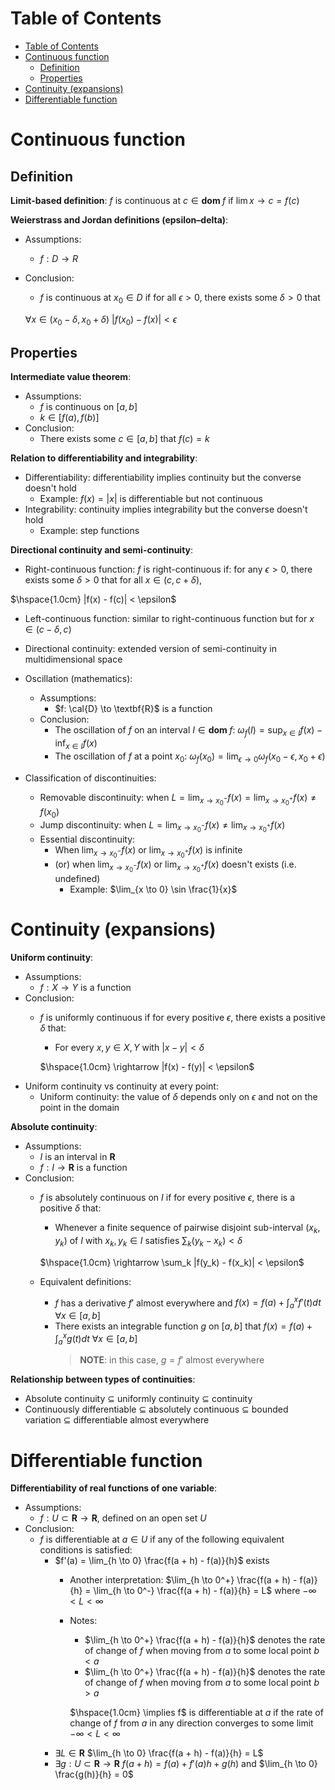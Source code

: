 <!-- TOC titleSize:1 tabSpaces:2 depthFrom:1 depthTo:6 withLinks:1 updateOnSave:1 orderedList:0 skip:0 title:1 charForUnorderedList:* -->
# Table of Contents
- [Table of Contents](#table-of-contents)
- [Continuous function](#continuous-function)
  - [Definition](#definition)
  - [Properties](#properties)
- [Continuity (expansions)](#continuity-expansions)
- [Differentiable function](#differentiable-function)
<!-- /TOC -->

# Continuous function
## Definition
**Limit-based definition**: $f$ is continuous at $c \in \textbf{dom } f$ if $\lim{x \to c} = f(c)$

**Weierstrass and Jordan definitions (epsilon–delta)**:
* Assumptions:
  * $f: D \to R$
* Conclusion:
  * $f$ is continuous at $x_0 \in D$ if for all $\epsilon > 0$, there exists some $\delta > 0$ that
  
  $\forall x \in (x_0 - \delta, x_0 + \delta)$ $|f(x_0) - f(x)| < \epsilon$

## Properties
**Intermediate value theorem**:
* Assumptions:
  * $f$ is continuous on $[a, b]$
  * $k \in [f(a), f(b)]$
* Conclusion:
  * There exists some $c \in [a, b]$ that $f(c) = k$

**Relation to differentiability and integrability**:
* Differentiability: differentiability implies continuity but the converse doesn't hold
  * Example: $f(x) = |x|$ is differentiable but not continuous
* Integrability: continuity implies integrability but the converse doesn't hold
  * Example: step functions

**Directional continuity and semi-continuity**:
* Right-continuous function: $f$ is right-continuous if: for any $\epsilon > 0$, there exists some $\delta > 0$ that for all $x \in (c, c + \delta)$,

$\hspace{1.0cm} |f(x) - f(c)| < \epsilon$
* Left-continuous function: similar to right-continuous function but for $x \in (c - \delta, c)$
* Directional continuity: extended version of semi-continuity in multidimensional space

* Oscillation (mathematics):
	* Assumptions:
		* $f: \cal{D} \to \textbf{R}$ is a function
	* Conclusion:
		* The oscillation of $f$ on an interval $I \in \textbf{dom } f$: $\omega_f (I) = \sup_{x \in I} f(x) - \inf_{x \in I} f(x)$
		* The oscillation of $f$ at a point $x_0$: $\omega_f(x_0) = \lim_{\epsilon \to 0} \omega_f(x_0 - \epsilon, x_0 + \epsilon)$
* Classification of discontinuities:
	* Removable discontinuity: when $L = \lim_{x \to x_0^-} f(x) = \lim_{x \to x_0^+} f(x) \neq f(x_0)$
	* Jump discontinuity: when $L = \lim_{x \to x_0^-} f(x) \neq \lim_{x \to x_0^+} f(x)$
	* Essential discontinuity: 
		* When $\lim_{x \to x_0^-} f(x)$ or $\lim_{x \to x_0^+} f(x)$ is infinite
		* (or) when $\lim_{x \to x_0^-} f(x)$ or $\lim_{x \to x_0^+} f(x)$ doesn't exists (i.e. undefined)
			* Example: $\lim_{x \to 0} \sin \frac{1}{x}$

# Continuity (expansions)
**Uniform continuity**:
* Assumptions:
  * $f: X \to Y$ is a function
* Conclusion:
  * $f$ is uniformly continuous if for every positive $\epsilon$, there exists a positive $\delta$ that:
    * For every $x, y \in X, Y$ with $|x - y| < \delta$
    
    $\hspace{1.0cm} \rightarrow |f(x) - f(y)| < \epsilon$
* Uniform continuity vs continuity at every point:
  * Uniform continuity: the value of $\delta$ depends only on $\epsilon$ and not on the point in the domain

**Absolute continuity**:
* Assumptions:
  * $I$ is an interval in $\textbf{R}$
  * $f: I \to \textbf{R}$ is a function
* Conclusion:
  * $f$ is absolutely continuous on $I$ if for every positive $\epsilon$, there is a positive $\delta$ that:
    * Whenever a finite sequence of pairwise disjoint sub-interval $(x_k, y_k)$ of $I$ with $x_k, y_k \in I$ satisfies $\sum_k (y_k - x_k) < \delta$
    
    $\hspace{1.0cm} \rightarrow \sum_k |f(y_k) - f(x_k)| < \epsilon$
  * Equivalent definitions:
    * $f$ has a derivative $f'$ almost everywhere and $f(x) = f(a) + \int_a^x f'(t) dt$ $\forall x \in [a, b]$
    * There exists an integrable function $g$ on $[a, b]$ that $f(x) = f(a) + \int_a^x g(t) dt$ $\forall x \in [a, b]$
      >**NOTE**: in this case, $g = f'$ almost everywhere

**Relationship between types of continuities**:
* Absolute continuity $\subseteq$ uniformly continuity $\subseteq$ continuity
* Continuously differentiable $\subseteq$ absolutely continuous $\subseteq$ bounded variation $\subseteq$ differentiable almost everywhere

# Differentiable function
**Differentiability of real functions of one variable**:
* Assumptions:
  * $f: U \subset \textbf{R} \to \textbf{R}$, defined on an open set $U$
* Conclusion:
  * $f$ is differentiable at $a \in U$ if any of the following equivalent conditions is satisfied:
    * $f'(a) = \lim_{h \to 0} \frac{f(a + h) - f(a)}{h}$ exists
      * Another interpretation: $\lim_{h \to 0^+} \frac{f(a + h) - f(a)}{h} = \lim_{h \to 0^-} \frac{f(a + h) - f(a)}{h} = L$ where $-\infty < L < \infty$
      * Notes:
        * $\lim_{h \to 0^+} \frac{f(a + h) - f(a)}{h}$ denotes the rate of change of $f$ when moving from $a$ to some local point $b < a$
        * $\lim_{h \to 0^+} \frac{f(a + h) - f(a)}{h}$ denotes the rate of change of $f$ when moving from $a$ to some local point $b > a$
        
        $\hspace{1.0cm} \implies f$ is differentiable at $a$ if the rate of change of $f$ from $a$ in any direction converges to some limit $-\infty < L < \infty$
    * $\exists L \in \textbf{R}$ $\lim_{h \to 0} \frac{f(a + h) - f(a)}{h} = L$
    * $\exists g: U \subset \textbf{R} \to \textbf{R}$ $f(a + h) = f(a) + f'(a) h + g(h)$ and $\lim_{h \to 0} \frac{g(h)}{h} = 0$